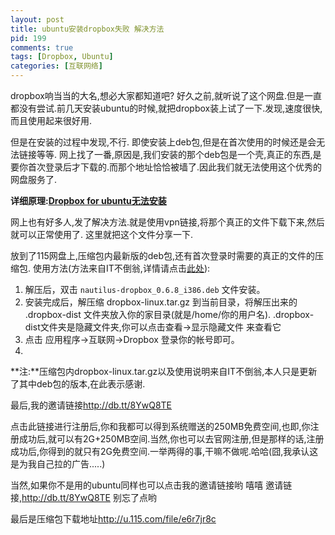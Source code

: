 ```yaml
---
layout: post
title: ubuntu安装dropbox失败 解决方法
pid: 199
comments: true
tags: [Dropbox, Ubuntu]
categories: [互联网络]
---
```

dropbox响当当的大名,想必大家都知道吧? 好久之前,就听说了这个网盘.但是一直都没有尝试.前几天安装ubuntu的时候,就把dropbox装上试了一下.发现,速度很快,而且使用起来很好用.

但是在安装的过程中发现,不行. 即使安装上deb包,但是在首次使用的时候还是会无法链接等等.
网上找了一番,原因是,我们安装的那个deb包是一个壳,真正的东西,是要你首次登录后才下载的.而那个地址恰恰被墙了.因此我们就无法使用这个优秀的网盘服务了.

**详细原理:[Dropbox for ubuntu无法安装](http://freedomhui.com/?p=149)**

网上也有好多人,发了解决方法.就是使用vpn链接,将那个真正的文件下载下来,然后就可以正常使用了.
这里就把这个文件分享一下.

放到了115网盘上,压缩包内最新版的deb包,还有首次登录时需要的真正的文件的压缩包.
使用方法(方法来自IT不倒翁,详情请点击[此处](http://yungbo.com/php-ubuntu/ubuntu-the-solution-can-not-be-installed-dropbox.html)):

1. 解压后，双击 `nautilus-dropbox_0.6.8_i386.deb` 文件安装。
2. 安装完成后，解压缩 dropbox-linux.tar.gz 到当前目录，将解压出来的 .dropbox-dist 文件夹放入你的家目录(就是/home/你的用户名).
.dropbox-dist文件夹是隐藏文件夹,你可以点击查看->显示隐藏文件 来查看它
3. 点击 应用程序->互联网->Dropbox  登录你的帐号即可。
3.
**注:**压缩包内dropbox-linux.tar.gz以及使用说明来自IT不倒翁,本人只是更新了其中deb包的版本,在此表示感谢.

最后,我的邀请链接<http://db.tt/8YwQ8TE>

点击此链接进行注册后,你和我都可以得到系统赠送的250MB免费空间,也即,你注册成功后,就可以有2G+250MB空间.当然,你也可以去官网注册,但是那样的话,注册成功后,你得到的就只有2G免费空间.一举两得的事,干嘛不做呢.哈哈(囧,我承认这是为我自己拉的广告.....)

当然,如果你不是用的ubuntu同样也可以点击我的邀请链接哟 嘻嘻
邀请链接,<http://db.tt/8YwQ8TE> 别忘了点哟

最后是压缩包下载地址<http://u.115.com/file/e6r7jr8c>
